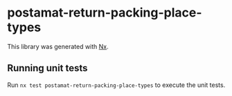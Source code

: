 # postamat-return-packing-place-types

This library was generated with [Nx](https://nx.dev).

## Running unit tests

Run `nx test postamat-return-packing-place-types` to execute the unit tests.

